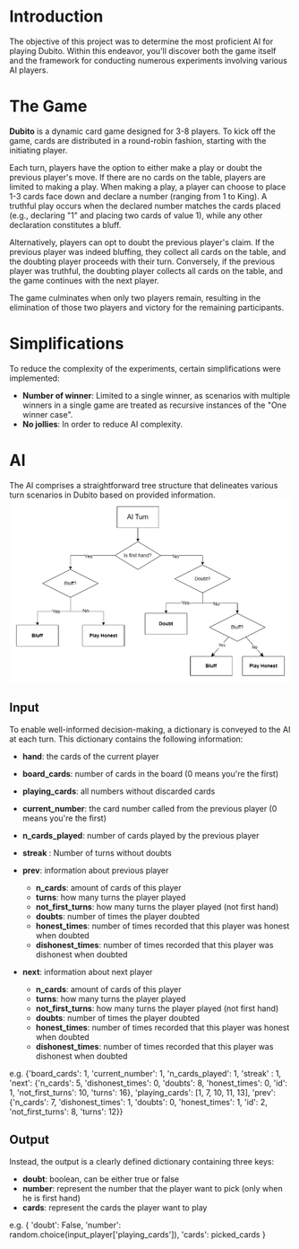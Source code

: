 # Introduction

The objective of this project was to determine the most proficient AI for playing Dubito. Within this endeavor, you'll discover both the game itself and the framework for conducting numerous experiments involving various AI players.

# The Game
**Dubito** is a dynamic card game designed for 3-8 players. To kick off the game, cards are distributed in a round-robin fashion, starting with the initiating player. 

Each turn, players have the option to either make a play or doubt the previous player's move. If there are no cards on the table, players are limited to making a play. When making a play, a player can choose to place 1-3 cards face down and declare a number (ranging from 1 to King). A truthful play occurs when the declared number matches the cards placed (e.g., declaring "1" and placing two cards of value 1), while any other declaration constitutes a bluff.

Alternatively, players can opt to doubt the previous player's claim. If the previous player was indeed bluffing, they collect all cards on the table, and the doubting player proceeds with their turn. Conversely, if the previous player was truthful, the doubting player collects all cards on the table, and the game continues with the next player.

The game culminates when only two players remain, resulting in the elimination of those two players and victory for the remaining participants.

# Simplifications

To reduce the complexity of the experiments, certain simplifications were implemented:

- **Number of winner**: Limited to a single winner, as scenarios with multiple winners in a single game are treated as recursive instances of the "One winner case".
- **No jollies**: In order to reduce AI complexity.

# AI
The AI comprises a straightforward tree structure that delineates various turn scenarios in Dubito based on provided information.
![Dubito Tree AI](imgs/dubito.png)

## Input

To enable well-informed decision-making, a dictionary is conveyed to the AI at each turn. This dictionary contains the following information:

- **hand**: the cards of the current player

- **board_cards**: number of cards in the board (0 means you're the first)
- **playing_cards**: all numbers without discarded cards
- **current_number**: the card number called from the previous player (0 means you're the first)
- **n_cards_played**: number of cards played by the previous player
- **streak** : Number of turns without doubts
- **prev**: information about previous player
  - **n_cards**: amount of cards of this player
  - **turns**: how many turns the player played
  - **not_first_turns**: how many turns the player played (not first hand)
  - **doubts**: number of times the player doubted
  - **honest_times**: number of times recorded that this player was honest when doubted
  - **dishonest_times**: number of times recorded that this player was dishonest when doubted
- **next**: information about next player
  - **n_cards**: amount of cards of this player
  - **turns**: how many turns the player played
  - **not_first_turns**: how many turns the player played (not first hand)
  - **doubts**: number of times the player doubted
  - **honest_times**: number of times recorded that this player was honest when doubted
  - **dishonest_times**: number of times recorded that this player was dishonest when doubted

e.g. {'board_cards': 1,
 'current_number': 1,
 'n_cards_played': 1,
 'streak' : 1,
 'next': {'n_cards': 5,
          'dishonest_times': 0,
          'doubts': 8,
          'honest_times': 0,
          'id': 1,
          'not_first_turns': 10,
          'turns': 16},
 'playing_cards': [1, 7, 10, 11, 13],
 'prev': {'n_cards': 7,
          'dishonest_times': 1,
          'doubts': 0,
          'honest_times': 1,
          'id': 2,
          'not_first_turns': 8,
          'turns': 12}}

## Output

Instead, the output is a clearly defined dictionary containing three keys:

- **doubt**: boolean, can be either true or false
- **number**: represent the number that the player want to pick (only when he is first hand)
- **cards**: represent the cards the player want to play

e.g. {
'doubt': False,
'number': random.choice(input_player['playing_cards']),
'cards': picked_cards 
}
